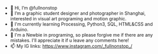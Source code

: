 - 👋 Hi, I’m @fullnonstop
- 👀 I’m a graphic student designer and photographer in Shanghai, interested in visual art programing and motion graphic.
- 🌱 I'm currently learning Processing, Python3, SQL, HTML&CSS and Arduino.
- 🍂 I'm a Newbie in programing, so please forgive me if there are any mistakes. I'll appreciate it if u leave any comments here!
- 📫 My IG links: https://www.instagram.com/_fullnonstop_/  

<!---
fullnonstop/fullnonstop is a ✨ special ✨ repository because its `README.md` (this file) appears on your GitHub profile.
You can click the Preview link to take a look at your changes.
--->
